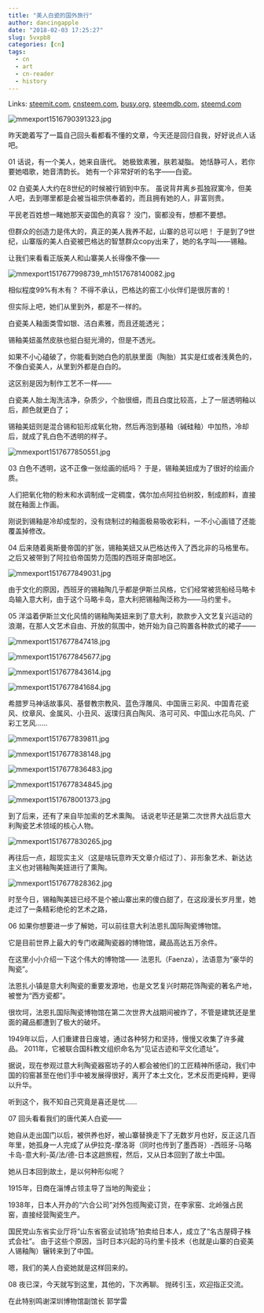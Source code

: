 ```yaml
---
title: "美人白瓷的国外旅行"
author: dancingapple
date: "2018-02-03 17:25:27"
slug: 5vxpb8
categories: [cn]
tags: 
  - cn
  - art
  - cn-reader
  - history
---
```


Links: [steemit.com](https://steemit.com/cn/@dancingapple/5vxpb8), [cnsteem.com](https://cnsteem.com/cn/@dancingapple/5vxpb8), [busy.org](https://busy.org/cn/@dancingapple/5vxpb8), [steemdb.com](https://steemdb.com/cn/@dancingapple/5vxpb8), [steemd.com](https://steemd.com/cn/@dancingapple/5vxpb8)

![mmexport1516790391323.jpg](https://steemitimages.com/DQmSPhoUhciwnvBH3WYN78AzJ7pwRisvJnFzNELu74UgHQw/mmexport1516790391323.jpg)
 
昨天跪着写了一篇自己回头看都看不懂的文章，今天还是回归自我，好好说点人话吧。
 
01
话说，有一个美人，她来自唐代。
她极致素雅，肤若凝脂。
她恬静可人，若你要她唱歌，她音清韵长。
她有一个非常好听的名字——白瓷。
 
02
白瓷美人大约在8世纪的时候被行销到中东。
虽说背井离乡孤独寂寞冷，但美人吧，去到哪里都是会被当祖宗供奉着的，而且拥有她的人，非富则贵。
 
平民老百姓想一睹她那天姿国色的真容？
没门，窗都没有，想都不要想。
 
但群众的创造力是伟大的，真正的美人我养不起，山寨的总可以吧！
于是到了9世纪，山寨版的美人白瓷被巴格达的智慧群众copy出来了，她的名字叫——锡釉。
 
让我们来看看正版美人和山寨美人长得像不像——
 
![mmexport1517677998739_mh1517678140082.jpg](https://steemitimages.com/DQmPeaLjeiYFcMHyLaAssj5PB8hCzi5BdfuW49NPKjpCweD/mmexport1517677998739_mh1517678140082.jpg)

相似程度99%有木有？
不得不承认，巴格达的窑工小伙伴们是很厉害的！
 
但实际上吧，她们从里到外，都是不一样的。
 
白瓷美人釉面类雪如银、洁白素雅，而且还能透光；

锡釉美妞虽然皮肤也挺白挺光滑的，但是不透光。

如果不小心磕破了，你能看到她白色的肌肤里面（陶胎）其实是红或者浅黄色的，不像白瓷美人，从里到外都是白白的。
 
这区别是因为制作工艺不一样——
 
白瓷美人胎土淘洗洁净，杂质少，个胎很细，而且白度比较高，上了一层透明釉以后，颜色就更白了；
 
锡釉美妞则是混合锡和铅形成氧化物，然后再泡到基釉（碱硅釉）中加热，冷却后，就成了乳白色不透明的样子。
 
![mmexport1517677850551.jpg](https://steemitimages.com/DQmXgxA88GDfeBYfHRZorSM4qRu77KNtCVz8z4djvzytMCH/mmexport1517677850551.jpg)

03
白色不透明，这不正像一张绘画的纸吗？
于是，锡釉美妞成为了很好的绘画介质。
 
人们把氧化物的粉末和水调制成一定稠度，偶尔加点阿拉伯树胶，制成颜料，直接就在釉面上作画。

刚说到锡釉是冷却成型的，没有烧制过的釉面极易吸收彩料，一不小心画错了还能覆盖掉修改。
 
04
后来随着奥斯曼帝国的扩张，锡釉美妞又从巴格达传入了西北非的马格里布。
之后又被带到了阿拉伯帝国势力范围的西班牙南部地区。
 
![mmexport1517677849031.jpg](https://steemitimages.com/DQmYrXunHQa2pKvzDnYFirzrzjmZ3oivt65Gx1vuDcLEFVe/mmexport1517677849031.jpg)

由于文化的原因，西班牙的锡釉陶几乎都是伊斯兰风格，它们经常被货船经马略卡岛输入意大利，由于这个马略卡岛，意大利把锡釉陶泛称为——马约里卡。
 
05
洋溢着伊斯兰文化风情的锡釉陶美妞来到了意大利，款款步入文艺复兴运动的浪潮，在那人文艺术自由、开放的氛围中，她开始为自己购置各种款式的裙子——
 
![mmexport1517677847418.jpg](https://steemitimages.com/DQmRU8YPgZ1U7nKST27tsmL6zYuNDc7VVHvpUqrGYCguwG1/mmexport1517677847418.jpg)

![mmexport1517677845677.jpg](https://steemitimages.com/DQmVk5Vteeu7ZV35Fc5nzJ9NQRXxzsPobSDYeVCuM5igRTN/mmexport1517677845677.jpg)

![mmexport1517677843614.jpg](https://steemitimages.com/DQmNa347QumcH2owXppRndhzxd4LYTfxFLWWsLUFoQMkagp/mmexport1517677843614.jpg)

![mmexport1517677841684.jpg](https://steemitimages.com/DQmUWaCf8jucq1LegxsLaW6dRwurB6ykS45hh6xM56EDjio/mmexport1517677841684.jpg)

希腊罗马神话故事风、基督教宗教风、蓝色浮雕风、中国唐三彩风、中国青花瓷风、纹章风、金属风、小丑风、返璞归真白陶风、洛可可风、中国山水花鸟风、广彩工艺风……

![mmexport1517677839811.jpg](https://steemitimages.com/DQmPEGBH45xoPTfad3vbqS4WvUX3VMDHH5hZHuoeDamjtuc/mmexport1517677839811.jpg)
 
![mmexport1517677838148.jpg](https://steemitimages.com/DQmQeSLUGmQf42zLL1ZHD4nTc8PbxMmWZMcgHMKqFurNSym/mmexport1517677838148.jpg)

![mmexport1517677836483.jpg](https://steemitimages.com/DQmdLh8Kue7izQtdomuy2bFZQMQEtvuYK7Bw3gwtbh9Q9Vv/mmexport1517677836483.jpg)

![mmexport1517677834845.jpg](https://steemitimages.com/DQmfKkf2KKEWencELC3kEJWKYvHrumomkyKSB54sCBeiurU/mmexport1517677834845.jpg)

![mmexport1517678001373.jpg](https://steemitimages.com/DQmS7BMn8A2w3GrF5jgPPSxGPzMMNdZHbF96p8QriPhaAbF/mmexport1517678001373.jpg)

到了后来，还有了来自毕加索的艺术熏陶。
话说老毕还是第二次世界大战后意大利陶瓷艺术领域的核心人物。

![mmexport1517677830265.jpg](https://steemitimages.com/DQmU47S356bVmewEZ5eQYYHmwAAJkn5mhhM4GuR38S7JTnG/mmexport1517677830265.jpg)
 
再往后一点，超现实主义（这是啥玩意昨天文章介绍过了）、非形象艺术、新达达主义也对锡釉陶美妞进行了熏陶。

![mmexport1517677828362.jpg](https://steemitimages.com/DQmc2vytutH5YKgZ7QH8hBtB6XYTGCQjs4CT4Fe7nHTfTau/mmexport1517677828362.jpg)
 
时至今日，锡釉陶美妞已经不是个被山寨出来的傻白甜了，在这段漫长岁月里，她走过了一条精彩绝伦的艺术之路，
 
06
如果你想要进一步了解她，可以前往意大利法恩扎国际陶瓷博物馆。

它是目前世界上最大的专门收藏陶瓷器的博物馆，藏品高达五万余件。
 
在这里小小介绍一下这个伟大的博物馆——
法恩扎（Faenza），法语意为“豪华的陶瓷”。
 
法恩扎小镇是意大利陶瓷的重要发源地，也是文艺复兴时期花饰陶瓷的著名产地，被誉为“西方瓷都”。
 
很坎坷，法恩扎国际陶瓷博物馆在第二次世界大战期间被炸了，不管是建筑还是里面的藏品都遭到了极大的破坏。
 
1949年以后，人们重建昔日废墟，通过各种努力和坚持，慢慢又收集了许多藏品。
2011年，它被联合国科教文组织命名为“见证古迹和平文化遗址”。
 
据说，现在参观过意大利陶瓷器窑坊子的人都会被他们的工匠精神所感动，我们中国的钧窑甚至在他们手中被发展得很好，离开了本土文化，艺术反而更纯粹，更得以升华。
 
听到这个，我不知自己究竟是喜还是忧……
 
07
回头看看我们的唐代美人白瓷——

她自从走出国门以后，被供养也好，被山寨替换走下了无数岁月也好，反正这几百年里，她孤身一人完成了从伊拉克-摩洛哥（同时也传到了墨西哥）-西班牙-马略卡岛-意大利-英/法/德-日本这趟旅程，然后，又从日本回到了故土中国。
 
她从日本回到故土，是以何种形似呢？
 
1915年，日商在淄博占领主导了当地的陶瓷业；
 
1938年，日本人开办的“六合公司”对外包揽陶瓷订货，在李家窑、北岭强占民窑，直接经营陶瓷生产。
 
国民党山东省实业厅将“山东省窑业试验场”拍卖给日本人，成立了“名古屋碍子株式会社”。
由于这些个原因，当时日本兴起的马约里卡技术（也就是山寨的白瓷美人锡釉陶）辗转来到了中国。
 
嗯，我们的美人白瓷她就是这样回来的。
 
08
夜已深，今天就写到这里，其他的，下次再聊。
抛砖引玉，欢迎指正交流。
 
在此特别鸣谢深圳博物馆副馆长 郭学雷
